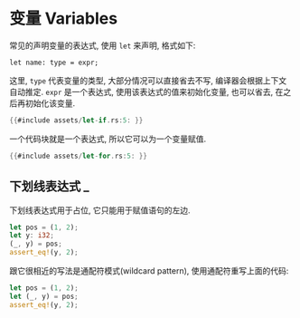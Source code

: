 # 变量 Variables

常见的声明变量的表达式, 使用 `let` 来声明, 格式如下:

```rust, ignore
let name: type = expr;
```

这里, `type` 代表变量的类型, 大部分情况可以直接省去不写, 编译器会根据上下文自动推定.
`expr` 是一个表达式, 使用该表达式的值来初始化变量, 也可以省去, 在之后再初始化该变量.

```rust
{{#include assets/let-if.rs:5: }}
```

一个代码块就是一个表达式, 所以它可以为一个变量赋值.

```rust
{{#include assets/let-for.rs:5: }}
```

## 下划线表达式 _

下划线表达式用于占位, 它只能用于赋值语句的左边.

```rust
let pos = (1, 2);
let y: i32;
(_, y) = pos;
assert_eq!(y, 2);
```

跟它很相近的写法是通配符模式(wildcard pattern), 使用通配符重写上面的代码:

```rust
let pos = (1, 2);
let (_, y) = pos;
assert_eq!(y, 2);
```
